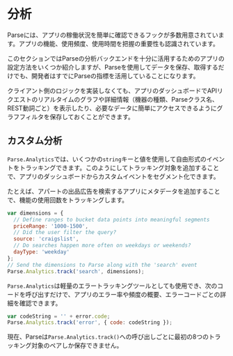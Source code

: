 # 分析

Parseには、アプリの稼働状況を簡単に確認できるフックが多数用意されています。アプリの機能、使用頻度、使用時間を把握の重要性も認識されています。

このセクションではParseの分析バックエンドを十分に活用するためのアプリの設定方法をいくつか紹介しますが、Parseを使用してデータを保存、取得するだけでも、開発者はすでにParseの指標を活用していることになります。

クライアント側のロジックを実装しなくても、アプリのダッシュボードでAPIリクエストのリアルタイムのグラフや詳細情報（機器の種類、Parseクラス名、REST動詞ごと）を表示したり、必要なデータに簡単にアクセスできるようにグラフフィルタを保存しておくことができます。


## カスタム分析

`Parse.Analytics`では、いくつかの`string`キーと値を使用して自由形式のイベントをトラッキングできます。このようにしてトラッキング対象を追加することで、アプリのダッシュボードからカスタムイベントをセグメント化できます。

たとえば、アパートの出品広告を検索するアプリにメタデータを追加することで、機能の使用回数をトラッキングします。

```js
var dimensions = {
  // Define ranges to bucket data points into meaningful segments
  priceRange: '1000-1500',
  // Did the user filter the query?
  source: 'craigslist',
  // Do searches happen more often on weekdays or weekends?
  dayType: 'weekday'
};
// Send the dimensions to Parse along with the 'search' event
Parse.Analytics.track('search', dimensions);
```

`Parse.Analytics`は軽量のエラートラッキングツールとしても使用でき、次のコードを呼び出すだけで、アプリのエラー率や頻度の概要、エラーコードごとの詳細を確認できます。

```js
var codeString = '' + error.code;
Parse.Analytics.track('error', { code: codeString });
```

現在、Parseは`Parse.Analytics.track()`への呼び出しごとに最初の8つのトラッキング対象のペアしか保存できません。

